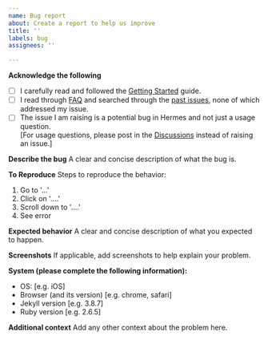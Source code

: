 ```yaml
---
name: Bug report
about: Create a report to help us improve
title: ''
labels: bug
assignees: ''

---
```


**Acknowledge the following**
- [ ] I carefully read and followed the [Getting Started](https://github.com/niko-zvt/Hermes#getting-started) guide.
- [ ] I read through [FAQ](https://github.com/niko-zvt/Hermes#faq) and searched through the [past issues](https://github.com/niko-zvt/Hermes/issues), none of which addressed my issue.
- [ ] The issue I am raising is a potential bug in Hermes and not just a usage question. <br> [For usage questions, please post in the [Discussions](https://github.com/niko-zvt/Hermes/discussions) instead of raising an issue.]

**Describe the bug**
A clear and concise description of what the bug is.

**To Reproduce**
Steps to reproduce the behavior:
1. Go to '...'
2. Click on '....'
3. Scroll down to '....'
4. See error

**Expected behavior**
A clear and concise description of what you expected to happen.

**Screenshots**
If applicable, add screenshots to help explain your problem.

**System (please complete the following information):**
 - OS: [e.g. iOS]
 - Browser (and its version) [e.g. chrome, safari]
 - Jekyll version [e.g. 3.8.7]
- Ruby version [e.g. 2.6.5]

**Additional context**
Add any other context about the problem here.

